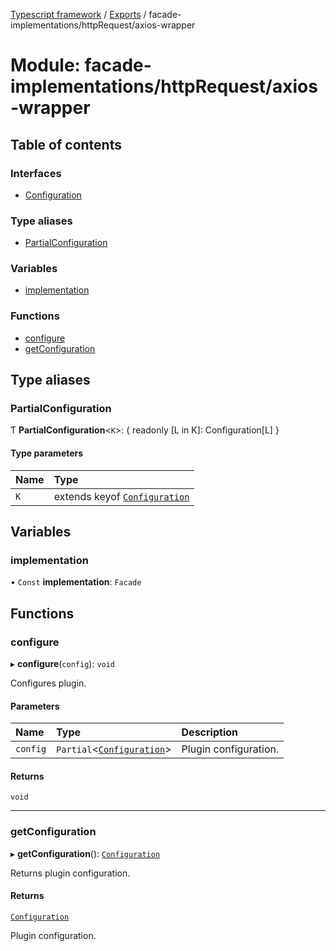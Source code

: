 [Typescript framework](../index.md) / [Exports](../modules.md) / facade-implementations/httpRequest/axios-wrapper

# Module: facade-implementations/httpRequest/axios-wrapper

## Table of contents

### Interfaces

- [Configuration](../interfaces/facade_implementations_httpRequest_axios_wrapper.Configuration.md)

### Type aliases

- [PartialConfiguration](facade_implementations_httpRequest_axios_wrapper.md#partialconfiguration)

### Variables

- [implementation](facade_implementations_httpRequest_axios_wrapper.md#implementation)

### Functions

- [configure](facade_implementations_httpRequest_axios_wrapper.md#configure)
- [getConfiguration](facade_implementations_httpRequest_axios_wrapper.md#getconfiguration)

## Type aliases

### PartialConfiguration

Ƭ **PartialConfiguration**<`K`\>: { readonly [L in K]: Configuration[L] }

#### Type parameters

| Name | Type |
| :------ | :------ |
| `K` | extends keyof [`Configuration`](../interfaces/facade_implementations_httpRequest_axios_wrapper.Configuration.md) |

## Variables

### implementation

• `Const` **implementation**: `Facade`

## Functions

### configure

▸ **configure**(`config`): `void`

Configures plugin.

#### Parameters

| Name | Type | Description |
| :------ | :------ | :------ |
| `config` | `Partial`<[`Configuration`](../interfaces/facade_implementations_httpRequest_axios_wrapper.Configuration.md)\> | Plugin configuration. |

#### Returns

`void`

___

### getConfiguration

▸ **getConfiguration**(): [`Configuration`](../interfaces/facade_implementations_httpRequest_axios_wrapper.Configuration.md)

Returns plugin configuration.

#### Returns

[`Configuration`](../interfaces/facade_implementations_httpRequest_axios_wrapper.Configuration.md)

Plugin configuration.
